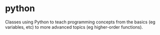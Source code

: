 # python
Classes using Python to teach programming concepts from the basics (eg variables, etc) to more advanced topics (eg higher-order functions).
